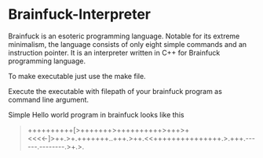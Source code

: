 # Brainfuck-Interpreter
Brainfuck is an esoteric programming language.
Notable for its extreme minimalism, the language consists of only eight simple commands and an instruction pointer.
It is an interpreter written in C++ for Brainfuck programming language.

To make executable just use the make file.

Execute the executable with filepath of your brainfuck program as command line argument.

Simple Hello world program in brainfuck looks like this

> ++++++++++[>+++++++>++++++++++>+++>+<<<<-]>++.>+.+++++++..+++.>++.<<+++++++++++++++.>.+++.------.--------.>+.>.
